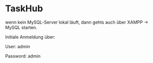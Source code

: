 # TaskHub

wenn kein MySQL-Server lokal läuft, dann gehts auch über XAMPP -> MySQL starten.

Initiale Anmeldung über:

User:      admin

Password:  admin
